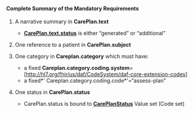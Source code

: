 #### Complete Summary of the Mandatory Requirements

1.  A narrative summary in **CarePlan.text**
    -   [**CarePlan.text.status**] is either “generated” or “additional”

1.  One reference to a patient in **CarePlan.subject**
1.  One category in **Careplan.category** which must have:
    -   a fixed **Careplan.category.coding.system**= [http://hl7.org/fhir/us/daf/CodeSystem/daf-core-extension-codes]
    -   a fixed*' Careplan.category.coding.code*'=“assess-plan”

1.  One status in **CarePlan.status**
    -   CarePlan.status is bound to **[CarePlanStatus]** Value set (Code set)



  [**CarePlan.text.status**]: http://hl7.org/fhir/valueset-narrative-status.html
  [<http://argonaut.hl7.org/ValueSet/extension-codes>]: Argonaut_Extension_Codes "wikilink"
  [CarePlanStatus]: http://hl7.org/fhir/valueset-care-plan-status.html
  [`CarePlan` `Resource` `Example`]: CarePlan_Resource_Example "wikilink"
 [http://hl7.org/fhir/us/daf/CodeSystem/daf-core-extension-codes]: CodeSystem-daf-core-extension-codes.html